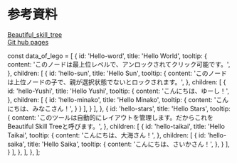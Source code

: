 # 参考資料

[Beautiful_skill_tree](https://github.com/andrico1234/beautiful-skill-tree)          
[Git hub pages](https://koyochan.github.io/Hi5/)


const data_of_lego = [
  {
    id: 'Hello-word',
    title: 'Hello World',
    tooltip: {
      content: 'このノードは最上位レベルで、アンロックされてクリック可能です。',
    },
    children: [
      {
        id: 'hello-sun',
        title: 'Hello Sun',
        tooltip: {
          content: 'このノードは上位ノードの子で、親が選択状態でないとロックされます。',
        },
        children: [
          {
            id: 'hello-Yushi',
            title: 'Hello Yushi',
            tooltip: {
              content: 'こんにちは、ゆーし！',
            },
            children: [
              {
                id: 'hello-minako',
                title: 'Hello Minako',
                tooltip: {
                  content: 'こんにちは、みなこさん！',
                }
              }
            ],
          }
        ],
      },
      {
        id: 'hello-stars',
        title: 'Hello Stars',
        tooltip: {
          content: 'このツールは自動的にレイアウトを管理します。だからこれをBeautiful Skill Treeと呼びます。',
        },
        children: [
          {
            id: 'hello-taikai',
            title: 'Hello Taikai',
            tooltip: {
              content: 'こんにちは、大海さん！',
            },
            children: [
              {
                id: 'hello-saika',
                title: 'Hello Saika',
                tooltip: {
                  content: 'こんにちは、さいかさん！',
                },
              }
            ],
          }
        ],
      },
    ],
  },
];
